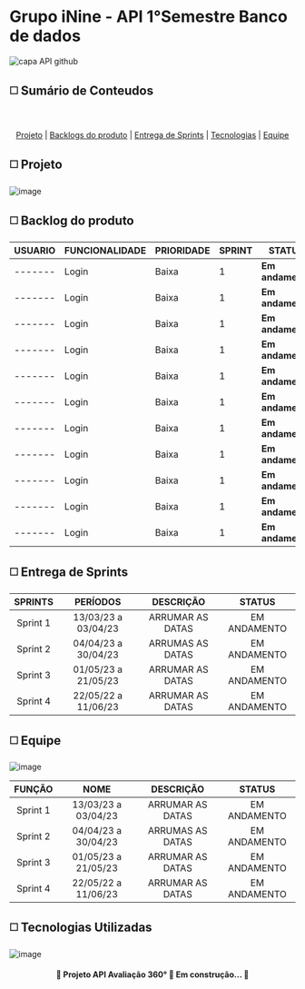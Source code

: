 # Grupo iNine - API 1°Semestre Banco de dados

![capa API github](https://user-images.githubusercontent.com/117841950/227275316-458a96da-ec44-48c8-9f25-ff84fe01f39f.png)

##  :white_medium_square: Sumário de Conteudos 
<br id="topo">
<p align="center">
    <a href="#sobre">Projeto</a>  |
    <a href="#backlogs">Backlogs do produto</a>  |
    <a href="#entrega">Entrega de Sprints</a>  |
    <a href="#tecnologias">Tecnologias</a>  |
    <a href="#equipe">Equipe</a>
</p>

<span id="sobre">
  
##  :white_medium_square: Projeto
![image](https://user-images.githubusercontent.com/117841950/227311492-1cd27ad9-9c6b-43ba-8ff0-8df8f892f3df.png)

<span id="backlogs">
  
##  :white_medium_square: Backlog do produto

| **USUARIO** |  **FUNCIONALIDADE**  | **PRIORIDADE** | **SPRINT** | **STATUS** |
|-----------------------|-------------------------|---------------------|----------------|-------------------------|
| ------- | Login | Baixa | 1 | **Em andamento** |
| ------- | Login | Baixa | 1 | **Em andamento** |
| ------- | Login | Baixa | 1 | **Em andamento** |
| ------- | Login | Baixa | 1 | **Em andamento** |
| ------- | Login | Baixa | 1 | **Em andamento** |
| ------- | Login | Baixa | 1 | **Em andamento** |
| ------- | Login | Baixa | 1 | **Em andamento** |
| ------- | Login | Baixa | 1 | **Em andamento** |
| ------- | Login | Baixa | 1 | **Em andamento** |
| ------- | Login | Baixa | 1 | **Em andamento** |
| ------- | Login | Baixa | 1 | **Em andamento** |

<span id="Entrega">

##  :white_medium_square: Entrega de Sprints

| SPRINTS | PERÍODOS | DESCRIÇÃO | STATUS |
|:-------:|:-----:|:---------:|:------:|
| Sprint 1 | 13/03/23 a 03/04/23 | ARRUMAR AS DATAS | EM ANDAMENTO |
| Sprint 2 | 04/04/23 a 30/04/23 | ARRUMAS AS DATAS | EM ANDAMENTO |
| Sprint 3 | 01/05/23 a 21/05/23 | ARRUMAR AS DATAS | EM ANDAMENTO |
| Sprint 4 | 22/05/22 a 11/06/23 | ARRUMAR AS DATAS | EM ANDAMENTO |

<span id="equipe">

##  :white_medium_square: Equipe
    
![image](https://user-images.githubusercontent.com/117841950/227990754-af5ca132-af26-4619-b00f-e8ed2c46498d.png)

| FUNÇÃO | NOME | DESCRIÇÃO | STATUS |
|:-------:|:-----:|:---------:|:------:|
| Sprint 1 | 13/03/23 a 03/04/23 | ARRUMAR AS DATAS | EM ANDAMENTO |
| Sprint 2 | 04/04/23 a 30/04/23 | ARRUMAS AS DATAS | EM ANDAMENTO |
| Sprint 3 | 01/05/23 a 21/05/23 | ARRUMAR AS DATAS | EM ANDAMENTO |
| Sprint 4 | 22/05/22 a 11/06/23 | ARRUMAR AS DATAS | EM ANDAMENTO |


<span id="Tecnologias">
    
##  :white_medium_square: Tecnologias Utilizadas
    
![image](https://user-images.githubusercontent.com/117841950/227992672-e092c2c3-a455-4c97-a6bc-3e420b92ff4d.png)
    


    





<h4 align = "center">
    🚧 Projeto API Avaliação 360° 🚀 Em construção... 🚧
</h4>
